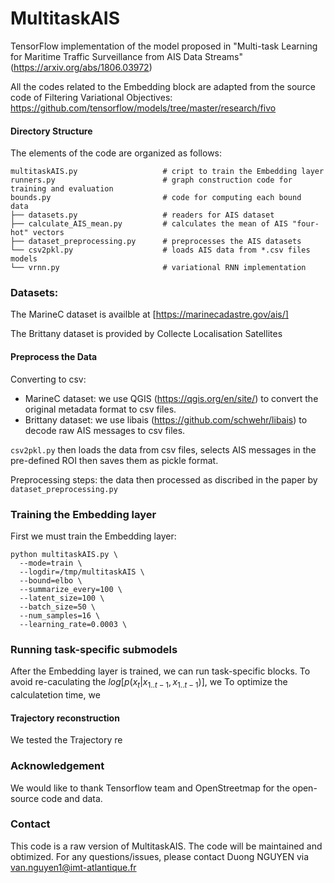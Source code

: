 # MultitaskAIS

TensorFlow implementation of the model proposed in "Multi-task Learning for Maritime Traffic Surveillance from AIS Data Streams" (https://arxiv.org/abs/1806.03972)

All the codes related to the Embedding block are adapted from the source code of Filtering Variational Objectives:
https://github.com/tensorflow/models/tree/master/research/fivo

#### Directory Structure
The elements of the code are organized as follows:

```
multitaskAIS.py                   # cript to train the Embedding layer
runners.py                        # graph construction code for training and evaluation
bounds.py                         # code for computing each bound
data
├── datasets.py                   # readers for AIS dataset
├── calculate_AIS_mean.py         # calculates the mean of AIS "four-hot" vectors
├── dataset_preprocessing.py      # preprocesses the AIS datasets
└── csv2pkl.py                    # loads AIS data from *.csv files 
models
└── vrnn.py                       # variational RNN implementation

```

### Datasets:

The MarineC dataset is availble at [https://marinecadastre.gov/ais/]

The Brittany dataset is provided by Collecte Localisation Satellites


#### Preprocess the Data

Converting to csv:
* MarineC dataset: we use QGIS (https://qgis.org/en/site/) to convert the original metadata format to csv files.
* Brittany dataset: we use libais (https://github.com/schwehr/libais) to decode raw AIS messages to csv files.

`csv2pkl.py` then loads the data from csv files, selects AIS messages in the pre-defined ROI then saves them as pickle format.

Preprocessing steps: the data then processed as discribed in the paper by `dataset_preprocessing.py`

### Training the Embedding layer

First we must train the Embedding layer:
```
python multitaskAIS.py \
  --mode=train \
  --logdir=/tmp/multitaskAIS \
  --bound=elbo \
  --summarize_every=100 \
  --latent_size=100 \
  --batch_size=50 \
  --num_samples=16 \
  --learning_rate=0.0003 \
```

### Running task-specific submodels

After the Embedding layer is trained, we can run task-specific blocks.
To avoid re-caculating the $log[p(x_t|x_{1..t-1},x_{1..t-1})]$, we 
To optimize the calculatetion time, we 

#### Trajectory reconstruction

We tested the Trajectory re


### Acknowledgement

We would like to thank Tensorflow team and OpenStreetmap for the open-source code and data.


### Contact

This code is a raw version of MultitaskAIS. The code will be maintained and obtimized.
For any questions/issues, please contact Duong NGUYEN via van.nguyen1@imt-atlantique.fr
